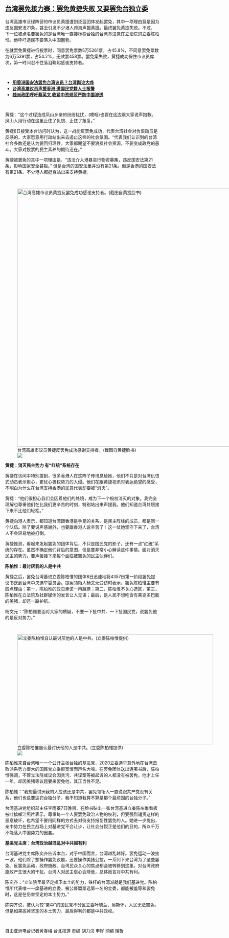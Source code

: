 <!--1612800662000-->
[台湾罢免接力赛：罢免黄捷失败 又要罢免台独立委](https://www.rfa.org/mandarin/yataibaodao/gangtai/hcm-02082021072731.html)
------

<p></p><p>台湾高雄市泛绿阵营的市议员黄捷遭到泛蓝团体发起罢免，其中一项理由竟是因为违反国安法21条，甚至引发不少港人跨海声援黄捷。最终罢免黄捷失败。不过，下一位被点名要罢免的是台湾唯一直接标榜台独的台湾基进党在立法院的立委陈柏惟。他呼吁选民不要落入中国圈套。</p><p>在就罢免黄捷进行投票时，同意罢免票数5万5261票，占45.8%，不同意罢免票数为6万5391票，占54.2%，无效票458票。罢免案失败，黄捷成功保住市议员席次，第一时间忍不住落泪鞠躬感谢支持者。</p><p><br/></p><ul><li><a href="https://www.rfa.org/mandarin/yataibaodao/gangtai/hx-02042021082638.html"><strong>用香港国安法罢免台湾议员？台湾舆论大哗</strong></a></li><li><a href="https://www.rfa.org/mandarin/yataibaodao/gangtai/hcm2-08122019090408.html"><strong>台湾高雄议员声援香港 遭国民党籍人士报警</strong></a></li><li><strong><a href="https://www.rfa.org/mandarin/yataibaodao/gangtai/hx2-06082020092842.html">独派政团呼吁蔡英文 收紧中资规范严防中国渗透</a></strong></li></ul><p><br/></p><p>黄捷：“这个过程造成凤山乡亲的纷纷扰扰，(哽咽)也要在这边跟大家说声抱歉。凤山人用行动在这里止住了仇恨、止住了报复。”</p><p>黄捷8日接受本台访问时认为，这一战能反罢免成功，代表台湾社会对仇恨动员是反感的，大家愿意用行动站出来去遏止这样的社会氛围。“代表我们认识到的台湾社会多数还是认为要回归理性，大家都期望不要浪费社会资源，不要变成政党的恶斗。大家对投票的民主素养的期待还在。”</p><p>黄捷被罢免的其中一项理由是，“违法介入港暴进行物资募集，违反国安法第21条，影响国家安全甚钜。” 但是台湾的国安法里并没有第21条。但是香港的国安法有第21条。不少港人都挺身站出来支持黄捷。</p><p><br/></p><p><figure class="image-richtext image-inline captioned" style="width:1500px;"><img alt="台湾高雄市议员黄捷反罢免成功感谢支持者。(截图自黄捷脸书)" height="844" src="https://www.rfa.org/mandarin/yataibaodao/gangtai/hcm-02082021072731.html/11.jpg/@@images/01ace8fe-b53f-4d7e-ab55-67a8e8f0e092.jpeg" title="11.jpg" width="1500"/><figcaption class="image-caption">台湾高雄市议员黄捷反罢免成功感谢支持者。(截图自黄捷脸书)</figcaption><small></small><div id="zoomattribute"><a data-caption="台湾高雄市议员黄捷反罢免成功感谢支持者。(截图自黄捷脸书)" data-fancybox="" href="https://www.rfa.org/mandarin/yataibaodao/gangtai/hcm-02082021072731.html/11.jpg" id="single_image" title="台湾高雄市议员黄捷反罢免成功感谢支持者。(截图自黄捷脸书)"><img src="/++plone++rfa-resources/img/icon-zoom.png"/></a></div></figure></p><p><strong>黄捷：消灭民主势力 有“红统”系统存在</strong></p><p>黄捷在访问中特别提到，很多香港人在这阵子传讯息给她，他们不只是对台湾仇恨式动员表示担心，更忧心极权势力的入侵。他们在跟黄捷视讯时表达绝望的感受，不明白为什么在台湾支持香港的民意代表却要被“消灭”。</p><p>黄捷：“他们很担心我们会因着他们的处境，成为下一个极权消灭的对象。我完全理解也尊重他们在比我们更辛苦的时刻，特别站出来声援我。他们知道台湾处境接下来不比他们轻松。”</p><p>黄捷向港人表示，都知道台湾跟香港是手足的关系、是民主阵线的成员，都是同一个队伍。除了要说声感谢外，也要跟香港人说辛苦了！这一仗她坚守下来了，台湾人不会轻易地被打倒。</p><p>黄捷推测，看起来发起罢免的团体背后，不只是国民党的影子，还有一点“红统”系统的存在。虽然不确定他们背后的意图，但是要非常小心解读这件事情。面对消灭民主的势力，要声援接下来每个面临被罢免的民主伙伴们。</p><p><strong>陈柏惟：最讨厌我的人是中共</strong></p><p>黄捷之后，罢免台湾基进立委陈柏惟的团体8日迅速地将4357份第一阶段罢免提议书送到台湾中央选举委员会。提案领衔人杨文元受访时表示，罢免陈柏惟主要有四点理由：第一，陈柏惟的政见承诺一再跳票；第二，陈柏惟不关心选区，第三，陈柏惟在立法院及社群媒体的发言让人无语；最后，是人民不想吃含有莱克多巴胺的美猪，却还一路护航。</p><p>杨文元：“陈柏惟要面对大家的质疑，不要一下扯中共、一下扯国民党，说罢免他的是反对势力。”</p><p><br/></p><p><figure class="image-richtext image-inline captioned" style="width:640px;"><img alt="立委陈柏惟自认最讨厌他的人是中共。(立委陈柏惟提供)" height="360" src="https://www.rfa.org/mandarin/yataibaodao/gangtai/hcm-02082021072731.html/967367cf60df.jpeg/@@images/a9d07276-c3d1-4db6-ae2b-622fb6a711b8.jpeg" title="陳柏惟.jpeg" width="640"/><figcaption class="image-caption">立委陈柏惟自认最讨厌他的人是中共。(立委陈柏惟提供)</figcaption><small></small><div id="zoomattribute"><a data-caption="立委陈柏惟自认最讨厌他的人是中共。(立委陈柏惟提供)" data-fancybox="" href="https://www.rfa.org/mandarin/yataibaodao/gangtai/hcm-02082021072731.html/967367cf60df.jpeg" id="single_image" title="立委陈柏惟自认最讨厌他的人是中共。(立委陈柏惟提供)"><img src="/++plone++rfa-resources/img/icon-zoom.png"/></a></div></figure></p><p>陈柏惟来自台湾唯一一个公开主张台独的基进党，2020立委选举意外地在台湾击败派系势力很大的国民党立委颜宽恒而声名大噪。在罢免团体送出连署书后，陈柏惟强调，不管立法院或议会因贪污、共谍案等被起诉的人都没有被罢免，他才上任一年，却因美猪等议题要来罢免他，其正当性不足。</p><p>陈柏惟：“我想最讨厌我的人应该还是中共，罢免领衔人一直说跟共产党没有关系，他们也说要惩罚台独分子，我不知道我算不算是那个最顽固的台独分子。”</p><p>台湾基进党组织部主任李雨蓁7日晚间，在脸书贴出一张台湾基进立委陈柏惟看板被吐槟榔汁照片表示，尊重每一个人要罢免政治人物的权利，但要强烈谴责这样的恶意破坏，也希望不要用同样的方式去对待支持报复性罢免的人。她进一步提出，亲中势力在民主战场上对基进党不会让步，让社会分裂正是他们的目的，所以千万不能落入中国势力的圈套。</p><p><strong>基进党主席：台湾政治越混乱对中共越有利</strong></p><p>台湾基进党主席陈奕齐告诉本台，对于中国而言，台湾越乱越好。罢免运动一波接一波，他们除了想操作罢免议题，还要操作美猪公投，一系列下来台湾为了这些罢免、反罢免运动，政府施政、台湾民众关心的焦点都会被转移到这里。对台湾政府施政产生很大的干扰，台湾人对民主信心会降低，总体而言对中共有利。</p><p>陈奕齐：“立法院里最坚定捍卫本土的势力，铁杆的台湾派就是我们基进党。陈柏惟所代表唯一一席基进的立委，被公督盟票选第一名的立委，都能被羞辱和罢免时，这是在伤害坚定的本土势力。”</p><p>陈奕齐说，被认为较“亲中”的国民党不分区立委叶毓兰、吴斯怀，人民无法罢免。但是如果拔掉坚定的本土势力，最后得利的都是中共政权。</p><p><br/></p><p>自由亚洲电台记者黄春梅 台北报道 责编 胡力汉 申铧 网编 瑞哲</p>
